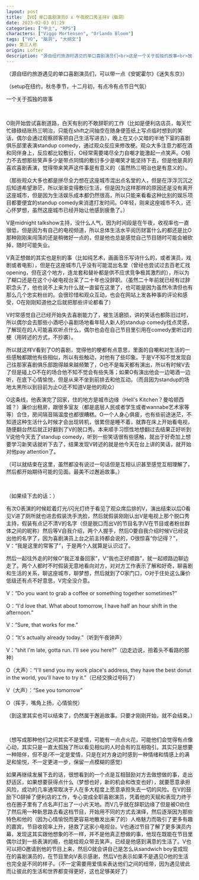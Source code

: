 ```yaml
---
layout: post
title: 【VO】单口喜剧演员O x 午夜脱口秀主持V（脑洞）
date: 2023-02-03 01:29
categories: ["中土", "RPS"]
characters: ["Viggo Mortensen", "Orlando Bloom"]
tags: ["VO", "脑洞", "大纲文"]
pov: 第三人称
origin: Lofter
description: "源自纽约旅游时遇见的单口喜剧演员们<br>这是一个关于孤独的故事<br>故事背景在纽约，秋冬季节，十二月初，有点冷也有点节日气氛<br>有些《迷失东西》的味道"
---
```


（源自纽约旅游遇见的单口喜剧演员们，可以带一点《安妮霍尔》《迷失东京》）

（setup在纽约，秋冬季节，十二月初，有点冷有点节日气氛）

一个关于孤独的故事

<br>

O刚开始尝试喜剧道路，白天有别的不敢辞职的工作（比如是便利店店员，每天忙忙碌碌结账热三明治，只能在shift之间抽空在随身便签纸上写点临时想到的笑话，偶尔会通过观察顾客把自己生活写进去），晚上在又小又暗的半地下室的喜剧俱乐部里表演standup comedy，通过观众反应来修改梗。观众大多注意力都在酒和同伴身上，反应都比较敷衍，O经常需要竭尽全力自嘲才能激起一点笑声。O努力不去想那些笑声多少是带点同情的敷衍多少是嘲笑才能坚持下去，但是他是真的喜欢喜剧表演，觉得带来笑声这件事是有意义的（虽然热三明治也是有意义的）。

（那些观众大多也都是拼尽全力想在这座城市混出点名堂的人，但是在浮浮沉沉之后知道希望渺茫，所以渐渐变得敷衍生活，但是因为这样那样的原因还是没有离开这座城市，但是因为生活娱乐成本都仍然很高，所以只能来看看这种比别的娱乐项目都要便宜的standup comedy来消遣打发时间。O年轻，刚来这座城市不久，还心怀梦想，虽然这座城市已经开始让他感到疲惫了。）

V是midnight talkshow主持，没什么人气，因为时间段是在午夜，收视率也一直很低，但是因为有自己的电视频道，所以总体生活水平阅历财富什么的都还是比O那种刚刚来闯荡的还是稍微好一点的，但是他也总是感觉自己节目随时可能会被砍掉，随时可能失业。

V真正想做的其实也是别的事（比如纯艺术，画画音乐写诗什么的，或者演员，戏剧或者电影），但是在这座城市几乎没有可能混出名堂（曾经也尝试过去百老汇找opening，但在这个地方，连龙套和替补都是供不应求竞争极其激烈的），所以为了糊口还是在这个小破电视台呆了二十年也没辞职。（虽然二十年前就已经有过辞职念头了，他也说不上来为什么就一直留在这里了，也可能是因为虽然冷清但也有那么几个忠实粉丝的。会很珍惜和观众互动，也会在网站上发各种事的评论和感受，O在刚刚知道他之后就把那些评论都看了）

V时常感觉自己已经开始失去喜剧能力了，被生活磨损，讲的笑话也都陈旧过时，所以偶尔会去那些小酒吧小喜剧场地看年轻人新人的standup comedy找点灵感，了解现在的人可能喜欢听点什么，偶尔也会在自己节目里引用在comedy里听过的梗（用转述的方式，不抄袭）。

所以就这样V看到了O的喜剧，觉得他的梗都有点意思，里面的自嘲和对生活的一些感触都跟他有些相似，所以有些触动，对他有了些印象。于是V不知不觉发现自己往那家喜剧俱乐部跑得越来越频繁了，O也不是每天都有演出，所以有时候V去了但是碰上O不在的场合他不知不觉会有些失落；如果O有演出他会一边喝酒一边听，在底下心情愉悦，但是从来不坐到前排去和他互动。（而且因为standup的场地太黑所以到目前为止O还不知道V是他的观众）

O这条线，他表演完了回家，住的地方是城市边缘（Hell's Kitchen？曼哈顿西城？）廉价出租房，跟很多室友（都是底层人民或者学生或者wannabe艺术家等等）合住，房间隔音隔温度也都很糟糕。O一个人身心俱疲，也有些前途迷茫，不知道这种生活什么时候才会出现转机，很累但是睡不着，就靠在床上开始看电视，随便翻台然后就正好翻到了V的脱口秀。本来顺手习惯性地想翻过去结果正好听到V说他今天去了standup comedy，听到一些笑话很有些感触，就出于好奇加上想要学习新笑话就听下去了，结果发现V转述的就是他今天在台上讲的笑话，就开始对他pay attention了。

（可以就结束在这里，虽然都没有说过一句话但是互相认识甚至感觉互相理解了，然后都开始期待可能的见面。最美不过邂逅故事。）

<br>

（如果续下去的话：）

有次O表演的时候趁着灯光/闪光灯终于看见了观众席后排的V，演出结束以后O看见V进了厕所就也进去假装洗手洗脸，然后就假装刚刚认出V是电视上那个脱口秀主持，假装有点记不清V的名字（但是脱口而出V的节目名字/V在节目或者粉丝群体之间的昵称）然后等V自我介绍，两个人握手，然后O要自我介绍时候V已经说出他的名字了，因为喜剧演员上台之前主持都会说的，O很惊喜“你记得？”，V：“我是这里的常客了”，于是两个人就算是认识过了。

然后一起往外走的时候O“我正准备回家”，V“我也正好顺路”，就一起顺路边聊边走了。两个人都时不时假装无意地看向对方，对对方工作表示了解和好奇，聊喜剧和生活的关系，聊这座城市，聊梦想，然后就到了O家门口，O对于住处这么廉价低级还有点不好意思，V完全没介意。

V：“Do you want to grab a coffee or something together sometimes?”

O：“I'd love that. What about tomorrow, I have half an hour shift in the afternoon.”

V：“Sure, that works for me.”

O：“It's actually already today.”（听到午夜钟声）

V：“shit I'm late, gotta run. I'll see you here?”（边走边说，扭着头不看路的那种）

O（大声）：“I'll send you my work place's address, they have the best donut in the world, you'll have to try it.”（已经交换过号码了）

V（大声）：“See you tomorrow”

O（挥手，嘴角上扬，心情愉悦）

（到这里其实也可以结束了，仍然属于邂逅故事。只要才刚刚开始，就不会结束。）

<br>

（想写成那种他们之间其实不是爱情，可能有一点点火花，可能他们会觉得有点像心动，其实只是一直太孤独了所以看见相似的人时会有的互相吸引。其实只是想要一种陪伴，但不是/不一定是爱情，只是在对方身边时感到一种情绪和情感上的满足和愉悦，不一定更进一步，保留一点模糊的感觉）

如果再继续发展下去的话，很想看到的一个点是互相鼓励对方去做想做的事，走出舒适区，如果想要获得点什么（梦想也好，新的机会和改变也好），就要愿意承担风险，成功的几率通常取决于人在多大程度上愿意承担失去一切的风险。在V的鼓励下O辞掉了便利店的工作，专心变成全职喜剧演员，凭着他的天赋和表现力终于也在圈子里有了点名声打出了一小片天地。而V几乎就在辞职边缘了但是被O劝住了然后用一种新思路去看这档节目，开始用不同的方式去演绎，然后逐渐因为那些特色和他的（因为心情愉悦而更容易地散发出来了的）人格魅力而吸引了更多有趣的嘉宾，节目收视率上升，拯救了这家小电视台。V也通过节目了解了更多演员内幕，发现这其实跟他想象的不一样，并不是他真正想做的事，他现在既能在节目里偶尔过到一些表演的瘾，也能给观众带去笑声，已经是他感到满意的生活了。V也可以把O邀请到他的节目上来，然后O就会讲自己是怎么从sandwich boy变成现在的喜剧演员的，在节目里向V表示感谢，然后V也表示如果不是遇见O他的生活也完全是不同的样子。（不一定需要用爱情来表达他们之间的纽带，因为遇见彼此而让彼此的生活和世界都变得更好，这也足够美好了）
